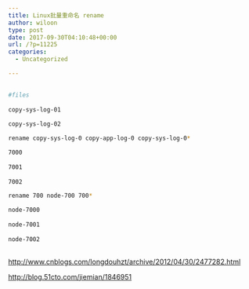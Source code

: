 ```yaml
---
title: Linux批量重命名 rename
author: wiloon
type: post
date: 2017-09-30T04:10:48+00:00
url: /?p=11225
categories:
  - Uncategorized

---
```

```bash
  
#files
  
copy-sys-log-01
  
copy-sys-log-02

rename copy-sys-log-0 copy-app-log-0 copy-sys-log-0*

7000
  
7001
  
7002

rename 700 node-700 700*

node-7000
  
node-7001
  
node-7002
  
```

http://www.cnblogs.com/longdouhzt/archive/2012/04/30/2477282.html
  
http://blog.51cto.com/jiemian/1846951
